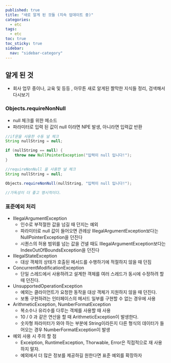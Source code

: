 ```yaml
---
published: true
title: "새로 알게 된 것들 (지속 업데이트 중)"
categories:
  - etc
tags:
  - etc
toc: true
toc_sticky: true
sidebar:
  nav: "sidebar-category"
---
```


## 알게 된 것
* 회사 업무 중이나, 교육 및 등등 , 아무튼 새로 알게된 짤막한 지식들 정리, 검색해서 다시보기

### Objects.requireNonNull
* null 체크를 위한 메소드
* 파라미터로 입력 된 값이 null 이라면 NPE 발생, 아니라면 입력값 반환
  
```java
//if문을 사용한 수동 널 체크
String nullString = null;

if (nullString == null) {
    throw new NullPointerException("입력이 null 입니다!");
}

//requireNonNull 을 사용한 널 체크
String nullString = null;

Objects.requireNonNull(nullString, "입력이 null 입니다!");

//가독성이 더 좋고 명시적이다.

```

### 표준예외 처리
* IllegalArgumentException 
  * 인수로 부적절한 값을 넘길 때 던지는 예외
  * 파라미터로 null 값이 들어오면 관례상 IllegalArgumentException보다는 NullPointerException을 던진다
  * 시퀀스의 허용 범위를 넘는 값을 건넬 때도 IllegalArgumentException보다는 IndexOutOfBoundsException을 던진다
* IllegalStateException
  * 대상 객체의 상태가 호출된 메서드를 수행하기에 적절하지 않을 때 던짐
* ConcurrentModificationException
  * 단일 스레드에서 사용하려고 설계한 객체를 여러 스레드가 동시에 수정하려 할 때 던진다.
* UnsupportedOperationException
  * 예외는 클라이언트가 요청한 동작을 대상 객체가 지원하지 않을 때 던진다.
  * 보통 구현하려는 인터페이스의 메서드 일부를 구현할 수 없는 경우에 사용
* ArithmeticException, NumberFormatException
  * 복소수나 유리수를 다루는 객체를 사용할 때 사용
  * 10 / 0 과 같은 연산을 할 때 ArithmeticException이 발생한다.
  * 숫자형 파라미터가 와야 하는 부분에 String이라든지 다른 형식의 데이터가 들어오는 경우 NumberFormatException이 발생
* 예외 사용 시 주의 할 점
  * Exceiption, RuntimeException, Thorwable, Error은 직접적으로 재 사용 하지 말자.
  * 예외에서 더 많은 정보를 제공하길 원한다면 표준 예외를 확장하자






